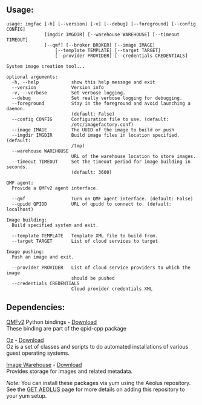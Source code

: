 ## Usage: ##

	usage: imgfac [-h] [--version] [-v] [--debug] [--foreground] [--config CONFIG]
	              [imgdir IMGDIR] [--warehouse WAREHOUSE] [--timeout TIMEOUT]
	              [--qmf] [--broker BROKER] [--image IMAGE]
                      [--template TEMPLATE] [--target TARGET]
                      [--provider PROVIDER] [--credentials CREDENTIALS]
	
	System image creation tool...
	
	optional arguments:
	  -h, --help            show this help message and exit
	  --version             Version info
	  -v, --verbose         Set verbose logging.
	  --debug               Set really verbose logging for debugging.
	  --foreground          Stay in the foreground and avoid launching a daemon.
	                        (default: False)
	  --config CONFIG       Configuration file to use. (default:
	                        /etc/imagefactory.conf)
	  --image IMAGE         The UUID of the image to build or push
	  --imgdir IMGDIR       Build image files in location specified. (default:
	                        /tmp)
	  --warehouse WAREHOUSE
	                        URL of the warehouse location to store images.
	  --timeout TIMEOUT     Set the timeout period for image building in seconds.
	                        (default: 3600)
	
	QMF agent:
	  Provide a QMFv2 agent interface.
	
	  --qmf                 Turn on QMF agent interface. (default: False)
	  --qpidd QPIDD         URL of qpidd to connect to. (default: localhost)
	
	Image building:
	  Build specified system and exit.
	
	  --template TEMPLATE   Template XML file to build from.
	  --target TARGET       List of cloud services to target
	
	Image pushing:
	  Push an image and exit.
	
	  --provider PROVIDER   List of cloud service providers to which the image
	                        should be pushed
	  --credentials CREDENTIALS
	                        Cloud provider credentials XML
	
## Dependencies: ##

[QMFv2](https://cwiki.apache.org/qpid/qmfv2-project-page.html) Python bindings - [Download](http://qpid.apache.org/download.cgi)       
These binding are part of the qpid-cpp package    

[Oz](http://aeolusproject.org/oz.html) - [Download](http://aeolusproject.org/oz-download.html)      
Oz is a set of classes and scripts to do automated installations of various guest operating systems.    

[Image Warehouse](http://www.aeolusproject.org/imagewarehouse.html) - [Download](http://people.redhat.com/meyering/iwhd/)     
Provides storage for images and related metadata.       

*Note:* You can install these packages via yum using the Aeolus repository.  See
the [GET AEOLUS][aeolus_getit_page] page for more details on adding this repository
to your yum setup.


[aeolus_getit_page]: http://www.aeolusproject.org/get_it.html

